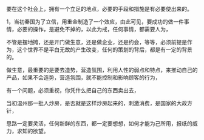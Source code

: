 要在这个社会上，拥有一个立足的地点，必要的手段和措施是有必要使出来的。     

1，当初秦国为了立信，用重金制造了一个效应，由此可见，要成功的做一件事情，必要的操作，是避免不掉的，以此为戒，任何事情，都需要人为，

不管是摆地摊，还是开门做生意，还是做企业，还是约会，等等，必须前提是作为，这个世界不是平白无故的产生改变，任何的策划的背后，都是有一定的背景的。   

做生意，最重要的是要去造势，营造氛围，利用人性的弱点和特点，来推动自己的产品，如果不会造势，营造氛围，就不能控制和影响顾客的行为，   

有一个问题，必须重视，你凭什么把自己的东西卖出去，    

当初温州那一批人炒房，是否就是这样炒房起来的，刺激消费，是国家的大政方针，   

思路一定要灵活，任何新鲜的东西，都一定要想想，如何才能为己所用，报纸的威力，求知的欲望。

